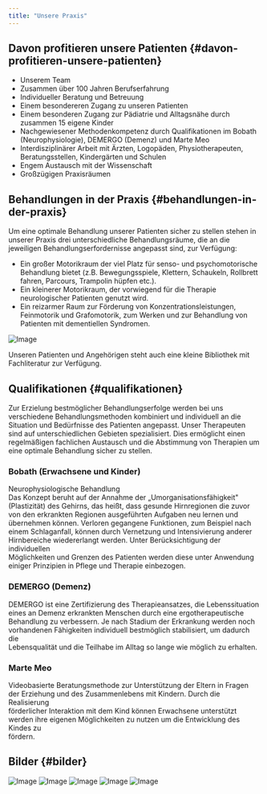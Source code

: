 ```yaml
---
title: "Unsere Praxis"
---
```


## Davon profitieren unsere Patienten {#davon-profitieren-unsere-patienten}

- Unserem Team
- Zusammen über 100 Jahren Berufserfahrung
- Individueller Beratung und Betreuung
- Einem besondereren Zugang zu unseren Patienten
- Einem besonderen Zugang zur Pädiatrie und Alltagsnähe durch zusammen 15 eigene Kinder
- Nachgewiesener Methodenkompetenz durch Qualifikationen im Bobath (Neurophysiologie), DEMERGO (Demenz) und Marte Meo
- Interdisziplinärer Arbeit mit Ärzten, Logopäden, Physiotherapeuten, Beratungsstellen, Kindergärten und Schulen
- Engem Austausch mit der Wissenschaft
- Großzügigen Praxisräumen

## Behandlungen in der Praxis {#behandlungen-in-der-praxis}

Um eine optimale Behandlung unserer Patienten sicher zu stellen stehen in unserer Praxis drei unterschiedliche Behandlungsräume, die an die jeweiligen Behandlungserfordernisse angepasst sind, zur Verfügung:

- Ein großer Motorikraum der viel Platz für senso- und psychomotorische Behandlung bietet (z.B. Bewegungsspiele, Klettern, Schaukeln, Rollbrett  
  fahren, Parcours, Trampolin hüpfen etc.).
- Ein kleinerer Motorikraum, der vorwiegend für die Therapie neurologischer Patienten genutzt wird.
- Ein reizarmer Raum zur Förderung von Konzentrationsleistungen, Feinmotorik und Grafomotorik, zum Werken und zur Behandlung von Patienten mit dementiellen Syndromen.

![Image](http://ergotherapie-ssl.de/_Resources/Persistent/c061e8c90199f364a696db521fe3daa5838f6499/Praxisraeume-1140x855.jpg)

Unseren Patienten und Angehörigen steht auch eine kleine Bibliothek mit Fachliteratur zur Verfügung.

## Qualifikationen {#qualifikationen}

Zur Erzielung bestmöglicher Behandlungserfolge werden bei uns verschiedene Behandlungsmethoden kombiniert und individuell an die  
Situation und Bedürfnisse des Patienten angepasst. Unser Therapeuten sind auf unterschiedlichen Gebieten spezialisiert. Dies ermöglicht einen  
regelmäßigen fachlichen Austausch und die Abstimmung von Therapien um eine optimale Behandlung sicher zu stellen.

### Bobath (Erwachsene und Kinder)

Neurophysiologische Behandlung  
Das Konzept beruht auf der Annahme der „Umorganisationsfähigkeit" (Plastizität) des Gehirns, das heißt, dass gesunde Hirnregionen die zuvor  
von den erkrankten Regionen ausgeführten Aufgaben neu lernen und übernehmen können. Verloren gegangene Funktionen, zum Beispiel nach  
einem Schlaganfall, können durch Vernetzung und Intensivierung anderer Hirnbereiche wiedererlangt werden. Unter Berücksichtigung der individuellen  
Möglichkeiten und Grenzen des Patienten werden diese unter Anwendung einiger Prinzipien in Pflege und Therapie einbezogen.

### DEMERGO (Demenz)

DEMERGO ist eine Zertifizierung des Therapieansatzes, die Lebenssituation eines an Demenz erkrankten Menschen durch eine ergotherapeutische  
Behandlung zu verbessern. Je nach Stadium der Erkrankung werden noch vorhandenen Fähigkeiten individuell bestmöglich stabilisiert, um dadurch die  
Lebensqualität und die Teilhabe im Alltag so lange wie möglich zu erhalten.

### Marte Meo

Videobasierte Beratungsmethode zur Unterstützung der Eltern in Fragen der Erziehung und des Zusammenlebens mit Kindern. Durch die Realisierung  
förderlicher Interaktion mit dem Kind können Erwachsene unterstützt werden ihre eigenen Möglichkeiten zu nutzen um die Entwicklung des Kindes zu  
fördern.

## Bilder {#bilder}

![Image](http://ergotherapie-ssl.de/_Resources/Persistent/0ac3e121b709af9f9aeac1266bf7646e10e8de16/Behandlungsraeume.jpg)
![Image](http://ergotherapie-ssl.de/_Resources/Persistent/21aed5b7a3ac7077849b2065123724e38eddb82a/Behandlungsraum.jpg)
![Image](http://ergotherapie-ssl.de/_Resources/Persistent/7b016b31c370cab25022388105395159dabc300b/Praxisraeume.jpg)
![Image](http://ergotherapie-ssl.de/_Resources/Persistent/ed07513b439263ac4ebd11bbd6dc43be791b0ebc/Rutsche.jpg)
![Image](http://ergotherapie-ssl.de/_Resources/Persistent/eaf6665970f84bb6470b4640776d971cfecaaef6/Tisch.jpg)
